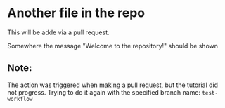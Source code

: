 # Another file in the repo

This will be adde via a pull request.

Somewhere the message "Welcome to the repository!" should be shown

## Note:

The action was triggered when making a pull request, but the tutorial did not
progress. Trying to do it again with the specified branch name: `test-workflow`
